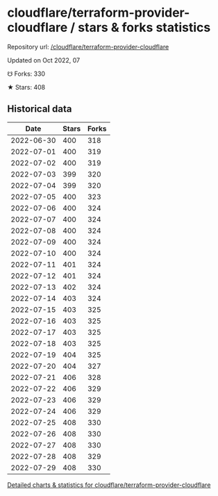 # cloudflare/terraform-provider-cloudflare / stars & forks statistics

Repository url: [/cloudflare/terraform-provider-cloudflare](https://github.com/cloudflare/terraform-provider-cloudflare)

Updated on Oct 2022, 07

☋ Forks: 330

★ Stars: 408

## Historical data
| Date | Stars | Forks |
|------|-------|-------|
| 2022-06-30 | 400 | 318 | 
| 2022-07-01 | 400 | 319 | 
| 2022-07-02 | 400 | 319 | 
| 2022-07-03 | 399 | 320 | 
| 2022-07-04 | 399 | 320 | 
| 2022-07-05 | 400 | 323 | 
| 2022-07-06 | 400 | 324 | 
| 2022-07-07 | 400 | 324 | 
| 2022-07-08 | 400 | 324 | 
| 2022-07-09 | 400 | 324 | 
| 2022-07-10 | 400 | 324 | 
| 2022-07-11 | 401 | 324 | 
| 2022-07-12 | 401 | 324 | 
| 2022-07-13 | 402 | 324 | 
| 2022-07-14 | 403 | 324 | 
| 2022-07-15 | 403 | 325 | 
| 2022-07-16 | 403 | 325 | 
| 2022-07-17 | 403 | 325 | 
| 2022-07-18 | 403 | 325 | 
| 2022-07-19 | 404 | 325 | 
| 2022-07-20 | 404 | 327 | 
| 2022-07-21 | 406 | 328 | 
| 2022-07-22 | 406 | 329 | 
| 2022-07-23 | 406 | 329 | 
| 2022-07-24 | 406 | 329 | 
| 2022-07-25 | 408 | 330 | 
| 2022-07-26 | 408 | 330 | 
| 2022-07-27 | 408 | 330 | 
| 2022-07-28 | 408 | 329 | 
| 2022-07-29 | 408 | 330 | 


[Detailed charts & statistics for cloudflare/terraform-provider-cloudflare](https://reviewgithub.com/rep/cloudflare/terraform-provider-cloudflare)
